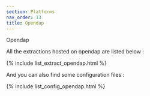 ```yaml
---
section: Platforms
nav_order: 13
title: Opendap
---
```


Opendap

All the extractions hosted on opendap are listed below :

{% include list_extract_opendap.html %}


And you can also find some configuration files :

{% include list_config_opendap.html %}


